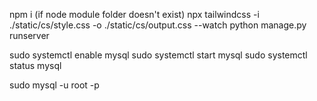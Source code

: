 npm i (if node module folder doesn't exist) npx tailwindcss -i ./static/cs/style.css -o ./static/cs/output.css --watch python manage.py runserver

sudo systemctl enable mysql sudo systemctl start mysql sudo systemctl status mysql

sudo mysql -u root -p
